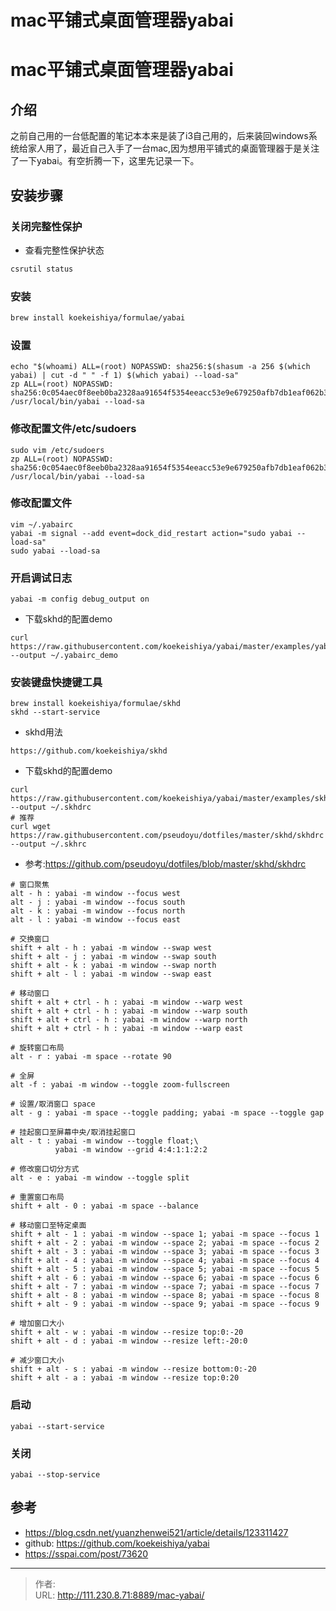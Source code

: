 # mac平铺式桌面管理器yabai


<!--more-->
# mac平铺式桌面管理器yabai
## 介绍
之前自己用的一台低配置的笔记本本来是装了i3自己用的，后来装回windows系统给家人用了，最近自己入手了一台mac,因为想用平铺式的桌面管理器于是关注了一下yabai。有空折腾一下，这里先记录一下。

## 安装步骤
### 关闭完整性保护
- 查看完整性保护状态
```bash
csrutil status
```

### 安装
```bash
brew install koekeishiya/formulae/yabai
```

### 设置
```
echo "$(whoami) ALL=(root) NOPASSWD: sha256:$(shasum -a 256 $(which yabai) | cut -d " " -f 1) $(which yabai) --load-sa"
zp ALL=(root) NOPASSWD: sha256:0c054aec0f8eeb0ba2328aa91654f5354eeacc53e9e679250afb7db1eaf062b3 /usr/local/bin/yabai --load-sa
```

### 修改配置文件/etc/sudoers
```
sudo vim /etc/sudoers
zp ALL=(root) NOPASSWD: sha256:0c054aec0f8eeb0ba2328aa91654f5354eeacc53e9e679250afb7db1eaf062b3 /usr/local/bin/yabai --load-sa
```

### 修改配置文件
```
vim ~/.yabairc
yabai -m signal --add event=dock_did_restart action="sudo yabai --load-sa"
sudo yabai --load-sa
```

### 开启调试日志
```
yabai -m config debug_output on
```

- 下载skhd的配置demo
```
curl https://raw.githubusercontent.com/koekeishiya/yabai/master/examples/yabairc --output ~/.yabairc_demo
```

### 安装键盘快捷键工具
```
brew install koekeishiya/formulae/skhd
skhd --start-service
```
- skhd用法
```
https://github.com/koekeishiya/skhd
```

- 下载skhd的配置demo
```
curl https://raw.githubusercontent.com/koekeishiya/yabai/master/examples/skhdrc --output ~/.skhdrc
# 推荐
curl wget https://raw.githubusercontent.com/pseudoyu/dotfiles/master/skhd/skhdrc --output ~/.skhrc
```

- 参考:https://github.com/pseudoyu/dotfiles/blob/master/skhd/skhdrc
```
# 窗口聚焦
alt - h : yabai -m window --focus west
alt - j : yabai -m window --focus south
alt - k : yabai -m window --focus north
alt - l : yabai -m window --focus east

# 交换窗口
shift + alt - h : yabai -m window --swap west
shift + alt - j : yabai -m window --swap south
shift + alt - k : yabai -m window --swap north
shift + alt - l : yabai -m window --swap east

# 移动窗口
shift + alt + ctrl - h : yabai -m window --warp west
shift + alt + ctrl - h : yabai -m window --warp south
shift + alt + ctrl - h : yabai -m window --warp north
shift + alt + ctrl - h : yabai -m window --warp east

# 旋转窗口布局
alt - r : yabai -m space --rotate 90

# 全屏
alt -f : yabai -m window --toggle zoom-fullscreen

# 设置/取消窗口 space
alt - g : yabai -m space --toggle padding; yabai -m space --toggle gap

# 挂起窗口至屏幕中央/取消挂起窗口
alt - t : yabai -m window --toggle float;\
          yabai -m window --grid 4:4:1:1:2:2

# 修改窗口切分方式
alt - e : yabai -m window --toggle split

# 重置窗口布局
shift + alt - 0 : yabai -m space --balance

# 移动窗口至特定桌面
shift + alt - 1 : yabai -m window --space 1; yabai -m space --focus 1
shift + alt - 2 : yabai -m window --space 2; yabai -m space --focus 2
shift + alt - 3 : yabai -m window --space 3; yabai -m space --focus 3
shift + alt - 4 : yabai -m window --space 4; yabai -m space --focus 4
shift + alt - 5 : yabai -m window --space 5; yabai -m space --focus 5
shift + alt - 6 : yabai -m window --space 6; yabai -m space --focus 6
shift + alt - 7 : yabai -m window --space 7; yabai -m space --focus 7
shift + alt - 8 : yabai -m window --space 8; yabai -m space --focus 8
shift + alt - 9 : yabai -m window --space 9; yabai -m space --focus 9

# 增加窗口大小
shift + alt - w : yabai -m window --resize top:0:-20
shift + alt - d : yabai -m window --resize left:-20:0

# 减少窗口大小
shift + alt - s : yabai -m window --resize bottom:0:-20
shift + alt - a : yabai -m window --resize top:0:20
```


### 启动
```
yabai --start-service
```

### 关闭
```
yabai --stop-service
```

## 参考
- https://blog.csdn.net/yuanzhenwei521/article/details/123311427
- github: https://github.com/koekeishiya/yabai
- https://sspai.com/post/73620


---

> 作者:   
> URL: http://111.230.8.71:8889/mac-yabai/  

